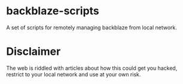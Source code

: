 # backblaze-scripts
A set of scripts for remotely managing backblaze from local network.

# Disclaimer
The web is riddled with articles about how this could get you hacked, 
restrict to your local network and use at your own risk.


